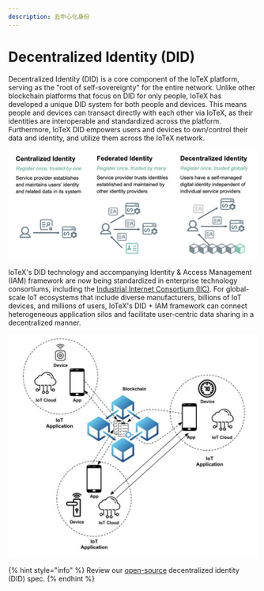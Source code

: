 ```yaml
---
description: 去中心化身份
---
```


# Decentralized Identity \(DID\)

Decentralized Identity \(DID\) is a core component of the IoTeX platform, serving as the "root of self-sovereignty" for the entire network. Unlike other blockchain platforms that focus on DID for only people, IoTeX has developed a unique DID system for both people and devices. This means people and devices can transact directly with each other via IoTeX, as their identities are interoperable and standardized across the platform. Furthermore, IoTeX DID empowers users and devices to own/control their data and identity, and utilize them across the IoTeX network.

![](../.gitbook/assets/image%20%2843%29.png)

IoTeX's DID technology and accompanying Identity & Access Management \(IAM\) framework are now being standardized in enterprise technology consortiums, including the [Industrial Internet Consortium \(IIC\)](https://www.iiconsortium.org/pdf/IIC-Edge-DID-Tech-Brief.pdf). For global-scale IoT ecosystems that include diverse manufacturers, billions of IoT devices, and millions of users, IoTeX's DID + IAM framework can connect heterogeneous application silos and facilitate user-centric data sharing in a decentralized manner.

![](../.gitbook/assets/image%20%2845%29.png)

{% hint style="info" %}
Review our [open-source](https://github.com/iotexproject/iotex-did) decentralized identity \(DID\) spec.
{% endhint %}

